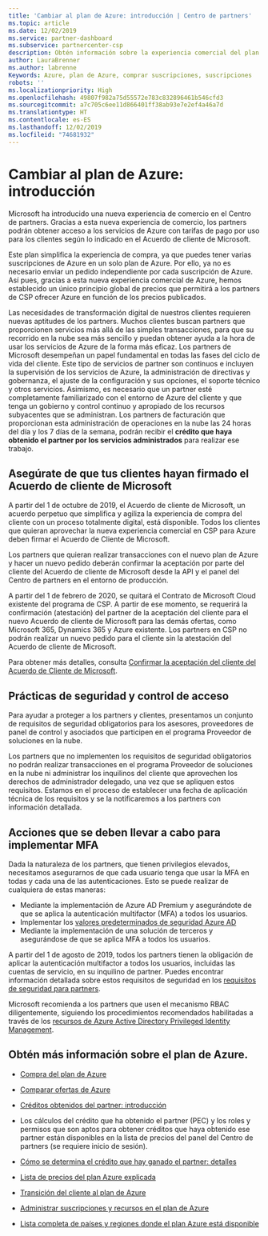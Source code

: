 ```yaml
---
title: 'Cambiar al plan de Azure: introducción | Centro de partners'
ms.topic: article
ms.date: 12/02/2019
ms.service: partner-dashboard
ms.subservice: partnercenter-csp
description: Obtén información sobre la experiencia comercial del plan de Azure para comprar servicios de Azure en función de las tarifas de pago por uso de los clientes. Obtén también información sobre los nuevos requisitos de seguridad.
author: LauraBrenner
ms.author: labrenne
Keywords: Azure, plan de Azure, comprar suscripciones, suscripciones
robots: ''
ms.localizationpriority: High
ms.openlocfilehash: 49807f982a75d55572e783c832896461b546cfd3
ms.sourcegitcommit: a7c705c6ee11d866401ff38ab93e7e2ef4a46a7d
ms.translationtype: HT
ms.contentlocale: es-ES
ms.lasthandoff: 12/02/2019
ms.locfileid: "74681932"
---
```

# <a name="move-to-azure-plan---get-started"></a>Cambiar al plan de Azure: introducción

Microsoft ha introducido una nueva experiencia de comercio en el Centro de partners.  Gracias a esta nueva experiencia de comercio, los partners podrán obtener acceso a los servicios de Azure con tarifas de pago por uso para los clientes según lo indicado en el Acuerdo de cliente de Microsoft.

Este plan simplifica la experiencia de compra, ya que puedes tener varias suscripciones de Azure en un solo plan de Azure. Por ello, ya no es necesario enviar un pedido independiente por cada suscripción de Azure. Así pues, gracias a esta nueva experiencia comercial de Azure, hemos establecido un único principio global de precios que permitirá a los partners de CSP ofrecer Azure en función de los precios publicados.

Las necesidades de transformación digital de nuestros clientes requieren nuevas aptitudes de los partners. Muchos clientes buscan partners que proporcionen servicios más allá de las simples transacciones, para que su recorrido en la nube sea más sencillo y puedan obtener ayuda a la hora de usar los servicios de Azure de la forma más eficaz. Los partners de Microsoft desempeñan un papel fundamental en todas las fases del ciclo de vida del cliente. Este tipo de servicios de partner son continuos e incluyen la supervisión de los servicios de Azure, la administración de directivas y gobernanza, el ajuste de la configuración y sus opciones, el soporte técnico y otros servicios. Asimismo, es necesario que un partner esté completamente familiarizado con el entorno de Azure del cliente y que tenga un gobierno y control continuo y apropiado de los recursos subyacentes que se administran. Los partners de facturación que proporcionan esta administración de operaciones en la nube las 24 horas del día y los 7 días de la semana, podrán recibir el **crédito que haya obtenido el partner por los servicios administrados** para realizar ese trabajo.

## <a name="make-sure-your-customers-have-signed-the-microsoft-customer-agreement"></a>Asegúrate de que tus clientes hayan firmado el Acuerdo de cliente de Microsoft

A partir del 1 de octubre de 2019, el Acuerdo de cliente de Microsoft, un acuerdo perpetuo que simplifica y agiliza la experiencia de compra del cliente con un proceso totalmente digital, está disponible. Todos los clientes que quieran aprovechar la nueva experiencia comercial en CSP para Azure deben firmar el Acuerdo de Cliente de Microsoft.

Los partners que quieran realizar transacciones con el nuevo plan de Azure y hacer un nuevo pedido deberán confirmar la aceptación por parte del cliente del Acuerdo de cliente de Microsoft desde la API y el panel del Centro de partners en el entorno de producción.

A partir del 1 de febrero de 2020, se quitará el Contrato de Microsoft Cloud existente del programa de CSP. A partir de ese momento, se requerirá la confirmación (atestación) del partner de la aceptación del cliente para el nuevo Acuerdo de cliente de Microsoft para las demás ofertas, como Microsoft 365, Dynamics 365 y Azure existente. Los partners en CSP no podrán realizar un nuevo pedido para el cliente sin la atestación del Acuerdo de cliente de Microsoft.

Para obtener más detalles, consulta [Confirmar la aceptación del cliente del Acuerdo de Cliente de Microsoft](confirm-customer-agreement.md).

## <a name="security-and-access-control-practices"></a>Prácticas de seguridad y control de acceso

Para ayudar a proteger a los partners y clientes, presentamos un conjunto de requisitos de seguridad obligatorios para los asesores, proveedores de panel de control y asociados que participen en el programa Proveedor de soluciones en la nube.

Los partners que no implementen los requisitos de seguridad obligatorios no podrán realizar transacciones en el programa Proveedor de soluciones en la nube ni administrar los inquilinos del cliente que aprovechen los derechos de administrador delegado, una vez que se apliquen estos requisitos. Estamos en el proceso de establecer una fecha de aplicación técnica de los requisitos y se la notificaremos a los partners con información detallada.

## <a name="actions-to-take-to-implement-mfa"></a>Acciones que se deben llevar a cabo para implementar MFA

Dada la naturaleza de los partners, que tienen privilegios elevados, necesitamos asegurarnos de que cada usuario tenga que usar la MFA en todas y cada una de las autenticaciones. Esto se puede realizar de cualquiera de estas maneras:

- Mediante la implementación de Azure AD Premium y asegurándote de que se aplica la autenticación multifactor (MFA) a todos los usuarios.
- Implementar los [valores predeterminados de seguridad Azure AD](https://docs.microsoft.com/azure/active-directory/conditional-access/concept-conditional-access-security-defaults)
- Mediante la implementación de una solución de terceros y asegurándose de que se aplica MFA a todos los usuarios.

A partir del 1 de agosto de 2019, todos los partners tienen la obligación de aplicar la autenticación multifactor a todos los usuarios, incluidas las cuentas de servicio, en su inquilino de partner. Puedes encontrar información detallada sobre estos requisitos de seguridad en los [requisitos de seguridad para partners](https://docs.microsoft.com/partner-center/partner-security-requirements).

Microsoft recomienda a los partners que usen el mecanismo RBAC diligentemente, siguiendo los procedimientos recomendados habilitadas a través de los [recursos de Azure Active Directory Privileged Identity Management](https://docs.microsoft.com/azure/active-directory/privileged-identity-management/pim-configure).

## <a name="read-more-about-the-azure-plan"></a>Obtén más información sobre el plan de Azure.

- [Compra del plan de Azure](purchase-azure-plan.md)

- [Comparar ofertas de Azure](compare-azure-offers.md)

- [Créditos obtenidos del partner: introducción](partner-earned-credit.md)

- Los cálculos del crédito que ha obtenido el partner (PEC) y los roles y permisos que son aptos para obtener créditos que haya obtenido ese partner están disponibles en la lista de precios del panel del Centro de partners (se requiere inicio de sesión).

- [Cómo se determina el crédito que hay ganado el partner: detalles](partner-earned-credit-explanation.md)
- [Lista de precios del plan Azure explicada](azure-plan-price-list.md)
- [Transición del cliente al plan de Azure](azure-plan-transition.md)
- [Administrar suscripciones y recursos en el plan de Azure](azure-plan-manage.md)
- [Lista completa de países y regiones donde el plan Azure está disponible](https://query.prod.cms.rt.microsoft.com/cms/api/am/binary/RE3QN0x)
